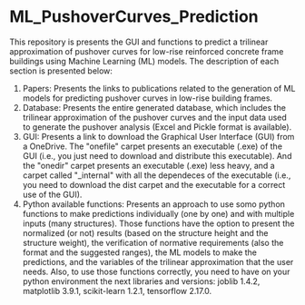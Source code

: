 # ML_PushoverCurves_Prediction
This repository is presents the GUI and functions to predict a trilinear approximation of pushover curves for low-rise reinforced concrete frame buildings using Machine Learning (ML) models. The description of each section is presented below:
1. Papers: Presents the links to publications related to the generation of ML models for predicting pushover curves in low-rise building frames.
2. Database: Presents the entire generated database, which includes the trilinear approximation of the pushover curves and the input data used to generate the pushover analysis (Excel and Pickle format is available).
3. GUI: Presents a link to download the Graphical User Interface (GUI) from a OneDrive. The "onefile" carpet presents an executable (.exe) of the GUI (i.e., you just need to download and distribute this executable). And the "onedir" carpet presents an executable (.exe) less heavy, and a carpet called "_internal" with all the dependeces of the executable (i.e., you need to download the dist carpet and the executable for a correct use of the GUI).
4. Python available functions: Presents an approach to use somo python functions to make predictions individually (one by one) and with multiple inputs (many structures). Those functions have the option to present the normalized (or not) results (based on the structure height and the structure weight), the verification of normative requirements (also the format and the suggested ranges), the ML models to make the predictions, and the variables of the trilinear approximation that the user needs. Also, to use those functions correctly, you need to have on your python environment the next libraries and versions: joblib 1.4.2, matplotlib 3.9.1, scikit-learn 1.2.1, tensorflow 2.17.0.
